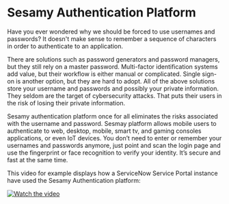 # Sesamy Authentication Platform
Have you ever wondered why we should be forced to use usernames and passwords? It doesn't make sense to remember a sequence of characters in order to authenticate to an application. 

There are solutions such as password generators and password managers, but they still rely on a master password. Multi-factor identification systems add value, but their workflow is either manual or complicated. Single sign-on is another option, but they are hard to adopt. All of the above solutions store your username and passwords and possibly your private information. They seldom are the target of cybersecurity attacks. That puts their users in the risk of losing their private information. 

Sesamy authentication platform once for all eliminates the risks associated with the username and password. Sesmay platform allows mobile users to authenticate to web, desktop, mobile, smart tv, and gaming consoles applications, or even IoT devices. You don’t need to enter or remember your usernames and passwords anymore, just point and scan the login page and use the fingerprint or face recognition to verify your identity. It’s secure and fast at the same time.

This video for example displays how a ServiceNow Service Portal instance have used the Sesamy Authentication platform:

[![Watch the video](https://img.youtube.com/vi/MuiJQYCeVKM/maxresdefault.jpg)](https://youtu.be/MuiJQYCeVKM)
